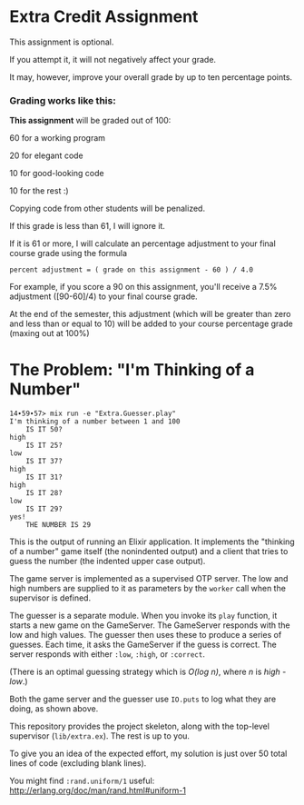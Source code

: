 # Extra Credit Assignment

This assignment is optional.

If you attempt it, it will not negatively affect your grade.

It may, however, improve your overall grade by up to ten percentage points.

### Grading works like this:

**This assignment** will be graded out of 100:

60 for a working program

20 for elegant code

10 for good-looking code

10 for the rest :)

Copying code from other students will be penalized.

If this grade is less than 61, I will ignore it.

If it is 61 or more, I will calculate an percentage adjustment to your
final course grade using the formula

    percent adjustment = ( grade on this assignment - 60 ) / 4.0

For example, if you score a 90 on this assignment, you'll receive a
7.5% adjustment ([90-60]/4) to your final course grade.

At the end of the semester, this adjustment (which will be greater
than zero and less than or equal to 10) will be added to your course
percentage grade (maxing out at 100%)

# The Problem: "I'm Thinking of a Number"

    14∙59∙57≻ mix run -e "Extra.Guesser.play"
    I'm thinking of a number between 1 and 100
        IS IT 50?
    high
        IS IT 25?
    low
        IS IT 37?
    high
        IS IT 31?
    high
        IS IT 28?
    low
        IS IT 29?
    yes!
        THE NUMBER IS 29

This is the output of running an Elixir application. It implements the
"thinking of a number" game itself (the nonindented output) and a
client that tries to guess the number (the indented upper case
output).

The game server is implemented as a supervised OTP server. The low and
high numbers are supplied to it as parameters by the `worker` call
when the supervisor is defined.

The guesser is a separate module. When you invoke its `play` function,
it starts a new game on the GameServer. The GameServer responds with
the low and high values. The guesser then uses these to produce a
series of guesses. Each time, it asks the GameServer if the guess is
correct. The server responds with either `:low`, `:high`, or
`:correct`.

(There is an optimal guessing strategy which is _O(log n)_,
where _n_ is _high - low_.)

Both the game server and the guesser use `IO.puts` to log what they are
doing, as shown above.

This repository provides the project skeleton, along with the
top-level supervisor (`lib/extra.ex`). The rest is up to you.

To give you an idea of the expected effort, my solution is just over
50 total lines of code (excluding blank lines).

You might find `:rand.uniform/1` useful: http://erlang.org/doc/man/rand.html#uniform-1




